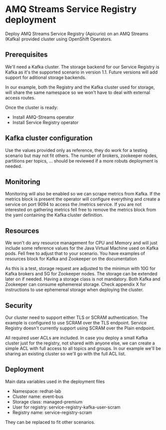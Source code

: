 # AMQ Streams Service Registry deployment 

Deploy AMQ Streams Service Registry (Apicurio) on an AMQ Streams (Kafka) provided cluster using OpenShift Operators. 

## Prerequisites
We'll need a Kafka cluster. The storage backend for our Service Registry  is Kafka as it's the supported scenario in version 1.1. Future versions will add support for aditional storage backends.

In our example, both the Registry and the Kafka cluster used for storage, will share the same namespace so we won't have to deal with external access routes.

Once the cluster is ready:

 - Install AMQ-Streams operator
 - Install Service Registry operator

## Kafka cluster configuration
Use the values provided only as reference, they do work for a testing scenario but may not fit others. The number of brokers, zookeeper nodes, partitions per topics, ... should be reviewed if a more robuts deployment is needed.

## Monitoring
Monitoring will also be enabled so we can scrape metrics from Kafka. If the metrics block is present the operator will configure everything and create a service on port 9094 to access the /metrics service. 
If you are not interested on gathering metrics fell free to remove the metrics block from the yaml containing the Kafka cluster definition.

## Resources
We won't do any resource management for CPU and Memory and will just include some reference values for the Java Virtual Machine used on Kafka pods. Fell free to adjust that to your scenario. You have examples of resources block for Kafka and Zookeeper on the documentation

As this is a test, storage request are adjusted to the minimun with 10G for Kafka brokers and 5G for Zookeeper nodes. The storage can be extended later on if needed.
Having a storage class is not mandatory. Both Kafka and Zookeeper can consume ephemereal storage. Check appendix X for instructions to use ephemereal storage when deploying the cluster.

## Security
Our cluster need to support either TLS or SCRAM authentication. The example is configured to use SCRAM over the TLS endpoint.
Service Registry doesn't currently support using SCRAM over the Plain endpoint.

All required user ACLs are included. In case you deploy a small Kafka cluster just for the registry, not shared with anyone else, we can create a simple ACL with full access to all topics and groups. In our example we'll be sharing an existing cluster so we'll go with the full ACL list.


## Deployment

Main data variables used in the deployment files
- Namespace: redhat-lab
- Cluster name: event-bus
- Storage class: managed-premium
- User for registry: service-registry-kafka-user-scram
- Registry name: service-registry-scram

They can be replaced to fit other scenarios.




